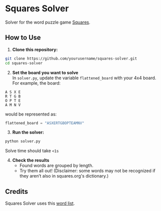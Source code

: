 # Squares Solver

Solver for the word puzzle game [Squares](https://squares.org/).

## How to Use

1. **Clone this repository:**

```bash
git clone https://github.com/yourusername/squares-solver.git
cd squares-solver
```

2. **Set the board you want to solve**  
   In `solver.py`, update the variable `flattened_board` with your 4x4 board.  
   For example, the board:

```
A S X E
R T G B
O P T E
A M N V
```

would be represented as:

```python
flattened_board = "ASXERTGBOPTEAMNV"
```

3. **Run the solver:**

```bash
python solver.py
```

Solve time should take `<1s`

4. **Check the results**  
   - Found words are grouped by length.  
   - Try them all out! (Disclaimer: some words may not be recognized if they aren’t also in squares.org's dictionary.)

## Credits

Squares Solver uses this [word list](https://github.com/dwyl/english-words/blob/master/words.txt).
